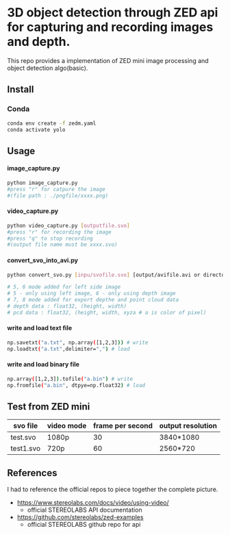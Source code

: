 # 3D object detection through ZED api for capturing and recording images and depth.

This repo provides a implementation of ZED mini image processing and object detection algo(basic).

## Install

### Conda
```bash
conda env create -f zedm.yaml
conda activate yolo
```

## Usage

#### image_capture.py
```bash
python image_capture.py
#press "r" for catpure the image
#(file path : ./pngfile/xxxx.png)
```

#### video_capture.py
```bash
python video_capture.py [outputfile.svo]
#press "r" for recording the image
#press "q" to stop recording
#(output file name must be xxxx.svo)
```

#### convert_svo_into_avi.py
```bash
python convert_svo.py [inpu/svofile.svo] [output/avifile.avi or directory] [mode]

# 5, 6 mode added for left side image
# 5 - only using left image, 6 - only using depth image
# 7, 8 mode added for export depthe and point cloud data
# depth data : float32, (height, width)
# pcd data : float32, (height, width, xyza # a is color of pixel)
```

#### write and load text file
```bash
np.savetxt("a.txt", np.array([1,2,3])) # write
np.loadtxt("a.txt",delimiter=",") # load
```

#### write and load binary file 
```bash
np.array([1,2,3]).tofile("a.bin") # write
np.fromfile("a.bin", dtpye=np.float32) # load
```

## Test from ZED mini


| svo file   | video mode | frame per second | output resolution |
|-------------|---------|---------|---------|
| test.svo    | 1080p  | 30   | 3840*1080  |
| test1.svo | 720p   | 60    | 2560*720   |


## References

I had to reference the official repos to piece together the complete picture.

- https://www.stereolabs.com/docs/video/using-video/
    - official STEREOLABS API documentation
- https://github.com/stereolabs/zed-examples
    - official STEREOLABS github repo for api








